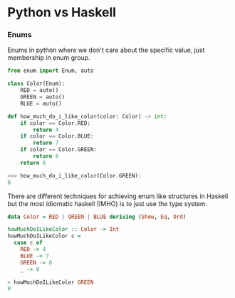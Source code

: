 # Python vs Haskell

### Enums

Enums in python where we don't care about the specific value, just membership in enum group.

```python
from enum import Enum, auto

class Color(Enum):
    RED = auto()
    GREEN = auto()
    BLUE = auto()

def how_much_do_i_like_color(color: Color) -> int:
    if color == Color.RED:
        return 4
    if color == Color.BLUE:
        return 7
    if color == Color.GREEN:
        return 8
    return 0

>>> how_much_do_i_like_color(Color.GREEN):
8
```

There are different techniques for achieving enum like structures in Haskell but the most idiomatic haskell (IMHO) is to just use the type system.

```haskell
data Color = RED | GREEN | BLUE deriving (Show, Eq, Ord)

howMuchDoILikeColor :: Color -> Int
howMuchDoILikeColor c =
  case c of
    RED -> 4
    BLUE -> 7
    GREEN -> 8
    _ -> 0

> howMuchDoILikeColor GREEN
8
```
